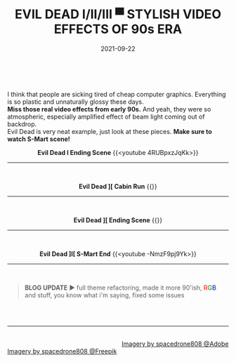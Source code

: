 ﻿---
title: EVIL DEAD I/II/III ▀ STYLISH VIDEO EFFECTS OF 90s ERA
description: My favourite horror comedy from 90s! 
date: 2021-09-22
thumbnail: "img/evil-dead.png"
categories:
  - "Movies"
  - "Humour"
  - "Reviews"

tags:
  - "Gems"
  - "Campbell" 
  - "90s" 
  - "Zombies"

weight: 1
---

<br>

I think that people are sicking tired of cheap computer graphics. Everything is so plastic and unnaturally glossy these days. 
<br>
**Miss those real video effects from early 90s.** And yeah, they were so atmospheric, especially amplified effect of beam light coming out of backdrop. 
<br>
Evil Dead is very neat example, just look at these pieces. **Make sure to watch S-Mart scene!**

<div align="center">

**Evil Dead I Ending Scene**
{{<youtube 4RUBpxzJqKk>}}  
<hr>
  
<br>

**Evil Dead ][ Cabin Run**
{{<youtube nThdlnHmFEo>}}
 <hr>

<br>

**Evil Dead ][ Ending Scene**
{{<youtube aRySwnJJSCQ>}}
 <hr>

<br>

**Evil Dead ]I[ S-Mart End**
{{<youtube -NmzF9pj9Yk>}}
 <hr>

<br>

</div>  
  

> **BLOG UPDATE** ► full theme refactoring, made it more 90'ish, <span style="color:red">R</span><span style="color:green">G</span><span style="color:blue">B</span> and stuff, you know what i'm saying, fixed some issues  
  
<br>
<br>

<hr>

<div class="demo_line_two_stock_links">

<p style="text-align:right; margin-bottom: 0;">
<br>
<a href="https://stock.adobe.com/contributor/204789995/spacedrone808" target="_blank">Imagery by spacedrone808 @Adobe </a></p>
<a href="https://www.freepik.com/author/spacedrone808" target="_blank">Imagery by spacedrone808 @Freepik </a></p>

</div>